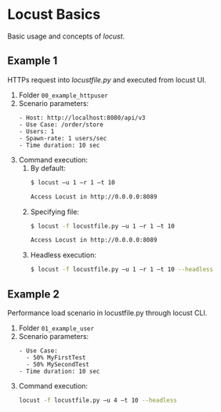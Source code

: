 # Locust Basics
Basic usage and concepts of *locust*.

## Example 1
HTTPs request into *locustfile.py* and executed from locust UI.

1. Folder `00_example_httpuser`
2. Scenario parameters:
    ```text
   - Host: http://localhost:8080/api/v3
   - Use Case: /order/store
   - Users: 1
   - Spawn-rate: 1 users/sec
   - Time duration: 10 sec
   ```
3. Command execution:
   1. By default:
       ```bash
       $ locust –u 1 –r 1 –t 10
    
       Access Locust in http://0.0.0.0:8089
       ```
   2. Specifying file:
       ```bash
       $ locust -f locustfile.py –u 1 –r 1 –t 10
    
       Access Locust in http://0.0.0.0:8089
       ```
    3. Headless execution:
       ```bash
       $ locust -f locustfile.py –u 1 –r 1 –t 10 --headless
       ```


## Example 2
Performance load scenario in locustfile.py through locust CLI.

1. Folder `01_example_user`
2. Scenario parameters:
    ```text
   - Use Case: 
      - 50% MyFirstTest
      - 50% MySecondTest
   - Time duration: 10 sec
   ```
3. Command execution:
   ```bash
   locust -f locustfile.py –u 4 –t 10 --headless
   ```


